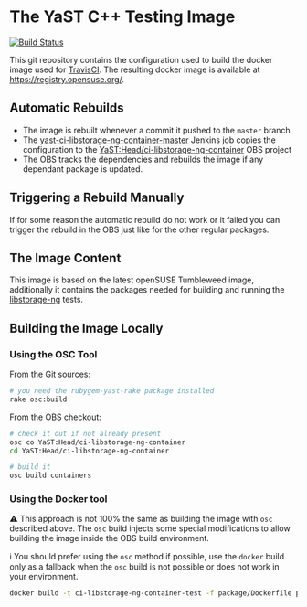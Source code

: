 # The YaST C++ Testing Image

[![Build Status](https://travis-ci.org/yast/ci-libstorage-ng-container.svg?branch=master)](https://travis-ci.org/yast/ci-libstorage-ng-container)

This git repository contains the configuration used to build the docker
image used for [TravisCI](https://travis-ci.org/).
The resulting docker image is available at https://registry.opensuse.org/.

## Automatic Rebuilds

- The image is rebuilt whenever a commit it pushed to the `master` branch.
- The [yast-ci-libstorage-ng-container-master](
  https://ci.opensuse.org/view/Yast/job/yast-ci-libstorage-ng-container-master/)
  Jenkins job copies the configuration to the [YaST:Head/ci-libstorage-ng-container](
  https://build.opensuse.org/package/show/YaST:Head/ci-libstorage-ng-container)
  OBS project
- The OBS tracks the dependencies and rebuilds the image if any dependant package
  is updated.

## Triggering a Rebuild Manually

If for some reason the automatic rebuild do not work or it failed you can
trigger the rebuild in the OBS just like for the other regular packages.


## The Image Content

This image is based on the latest openSUSE Tumbleweed image, additionally
it contains the packages needed for building and running the
[libstorage-ng](https://github.com/openSUSE/libstorage-ng) tests.

## Building the Image Locally

### Using the OSC Tool

From the Git sources:

```sh
# you need the rubygem-yast-rake package installed
rake osc:build
```

From the OBS checkout:

```sh
# check it out if not already present
osc co YaST:Head/ci-libstorage-ng-container
cd YaST:Head/ci-libstorage-ng-container

# build it
osc build containers
```

### Using the Docker tool

️:warning: This approach is not 100% the same as building the image with `osc` described above.
The `osc` build injects some special modifications to allow building the image inside
the OBS build environment.

:information_source:️ You should prefer using the `osc` method if possible, use the `docker`
build only as a fallback when the `osc` build is not possible or does not work in your environment.

```sh
docker build -t ci-libstorage-ng-container-test -f package/Dockerfile package/
```
